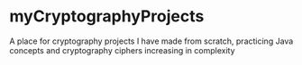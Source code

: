 # myCryptographyProjects
A place for cryptography projects I have made from scratch, practicing Java concepts and cryptography ciphers increasing in complexity
